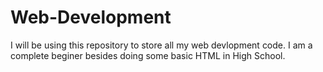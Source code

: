 # Web-Development

I will be using this repository to store all my web devlopment code. I am a complete beginer besides doing some basic HTML in High School.

